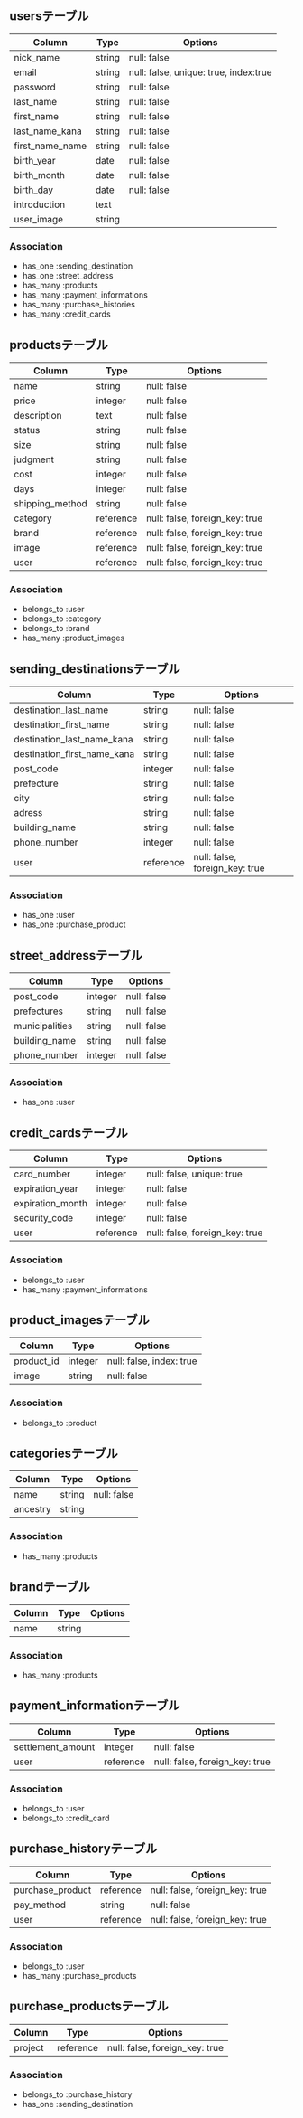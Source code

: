 
## usersテーブル
|Column|Type|Options|
|------|----|-------|
|nick_name|string|null: false|
|email|string|null: false, unique: true, index:true|
|password|string|null: false|
|last_name|string|null: false|
|first_name|string|null: false|
|last_name_kana|string|null: false|
|first_name_name|string|null: false|
|birth_year|date|null: false|
|birth_month|date|null: false|
|birth_day|date|null: false|
|introduction|text||
|user_image|string||
### Association
- has_one :sending_destination
- has_one :street_address
- has_many :products
- has_many :payment_informations
- has_many :purchase_histories
- has_many :credit_cards


## productsテーブル
|Column|Type|Options|
|------|----|-------|
|name|string|null: false|
|price|integer|null: false|
|description|text|null: false|
|status|string|null: false|
|size|string|null: false|
|judgment|string|null: false|
|cost|integer|null: false|
|days|integer|null: false|
|shipping_method|string|null: false|
|category|reference|null: false, foreign_key: true|
|brand|reference|null: false, foreign_key: true|
|image|reference|null: false, foreign_key: true|
|user|reference|null: false, foreign_key: true|
### Association
- belongs_to :user
- belongs_to :category
- belongs_to :brand
- has_many :product_images


## sending_destinationsテーブル
|Column|Type|Options|
|------|----|-------|
|destination_last_name|string|null: false|
|destination_first_name|string|null: false|
|destination_last_name_kana|string|null: false|
|destination_first_name_kana|string|null: false|
|post_code|integer|null: false|
|prefecture|string|null: false|
|city|string|null: false|
|adress|string|null: false|
|building_name|string|null: false|
|phone_number|integer|null: false|
|user|reference|null: false, foreign_key: true|
### Association
- has_one :user
- has_one :purchase_product



## street_addressテーブル
|Column|Type|Options|
|------|----|-------|
|post_code|integer|null: false|
|prefectures|string|null: false|
|municipalities|string|null: false|
|building_name|string|null: false|
|phone_number|integer|null: false|
### Association
- has_one :user


## credit_cardsテーブル
|Column|Type|Options|
|------|----|-------|
|card_number|integer|null: false, unique: true|
|expiration_year|integer|null: false|
|expiration_month|integer|null: false|
|security_code|integer|null: false|
|user|reference|null: false, foreign_key: true|
### Association
- belongs_to :user
- has_many :payment_informations


## product_imagesテーブル
|Column|Type|Options|
|------|----|-------|
|product_id|integer|null: false, index: true|
|image|string|null: false|
### Association
- belongs_to :product


## categoriesテーブル
|Column|Type|Options|
|------|----|-------|
|name|string|null: false|
|ancestry|string||
### Association
- has_many :products


## brandテーブル
|Column|Type|Options|
|------|----|-------|
|name|string||
### Association
- has_many :products


## payment_informationテーブル
|Column|Type|Options|
|------|----|-------|
|settlement_amount|integer|null: false|
|user|reference|null: false, foreign_key: true|
### Association
- belongs_to :user
- belongs_to :credit_card


## purchase_historyテーブル
|Column|Type|Options|
|------|----|-------|
|purchase_product|reference|null: false, foreign_key: true|
|pay_method|string|null: false|
|user|reference|null: false, foreign_key: true|
### Association
- belongs_to :user
- has_many :purchase_products


## purchase_productsテーブル
|Column|Type|Options|
|------|----|-------|
|project|reference|null: false, foreign_key: true|
### Association
- belongs_to :purchase_history
- has_one :sending_destination
